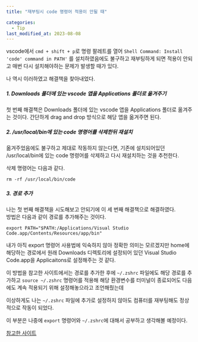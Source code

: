 ```yaml
---
title: "재부팅시 code 명령어 적용이 안될 때"

categories:
  - Tip
last_modified_at: 2023-08-08
---
```


vscode에서 ```cmd + shift + p```로 명령 팔레트를 열어 ```Shell Command: Install 'code' command in PATH'```
를 설치하였음에도 불구하고 재부팅하게 되면 적용이 안되고 매번 다시 설치해야하는
문제가 발생할 때가 있다.

나 역시 이러하였고 해결책을 찾아내었다.

##### 1. Downloads 폴더에 있는 vscode 앱을 Applications 폴더로 옮겨주기

첫 번째 해결책은 Downloads 폴더에 있는 vscode 앱을 Applications 폴더로
옮겨주는 것이다. 간단하게 drag and drop 방식으로 해당 앱을 옮겨주면 된다.

##### 2. /usr/local/bin에 있는 code 명령어를 삭제한뒤 재설치

옮겨주었음에도 불구하고 제대로 작동하지 않는다면, 기존에 설치되어있던
/usr/local/bin에 있는 code 명령어를 삭제하고 다시 재설치하는 것을 추천한다.

삭제 명령어는 다음과 같다.
```
rm -rf /usr/local/bin/code
```

##### 3. 경로 추가

나는 첫 번째 해결책을 시도해보고 안되기에 이 세 번째 해결책으로 해결하였다.  
방법은 다음과 같이 경로를 추가해주는 것이다.
```
export PATH="$PATH:/Applications/Visual Studio Code.app/Contents/Resources/app/bin"
```

내가 아직 export 명령어 사용법에 익숙하지 않아 정확한 의미는 모르겠지만 home에
해당하는 경로에서 원래 Downloads 디렉토리에 설정되어 있던 Visual Studio Code.app을
Applicaitons로 설정해주는 것 같다.

이 방법을 참고한 사이트에서는 경로를 추가한 후에 ```~/.zshrc``` 파일에도 해당 경로를
추가하고 ```source ~/.zshrc``` 명령어를 적용해 해당 환경변수를 터미널이 종료되어도
다음에도 계속 적용되기 위해 설정해놓으라고 조언해줬는데

이상하게도 나는 ```~/.zshrc``` 파일에 추가로 설정하지 않아도 컴퓨터를 재부팅해도
정상적으로 작동이 되었다.

이 부분은 나중에 ```export``` 명령어와 ```~/.zshrc```에 대해서 공부하고 생각해볼 예정이다.

[참고한 사이트](https://stackoverflow.com/questions/29955500/code-is-not-working-in-on-the-command-line-for-visual-studio-code-on-os-x-ma?answertab=trending#tab-top)

